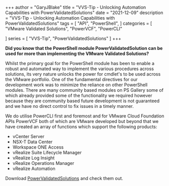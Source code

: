 +++
author = "GaryJBlake"
title = "VVS-Tip - Unlocking Automation Capabilities with PowerValidatedSolutions"
date = "2021-12-09"
description = "VVS-Tip - Unlocking Automation Capabilities with PowerValidatedSolutions"
tags = [
    "API",
    "PowerShell",
]
categories = [
    "VMware Validated Solutions",
    "PowerVCF",
    "PowerCLI"

]
series = [
    "VVS-Tip",
    "PowerValidatedSolutions"
]
+++

**Did you know that the PowerShell module PowerValidatedSolution can be used for more than implementing the VMware Validated Solutions?**

Whilst the primary goal for the PowerShell module has been to enable a robust and automated way to implement the various procedures across solutions, its very nature unlocks the power for cmdlet's to be used across the VMware portfolio. One of the fundamental directives for our development work was to minimize the reliance on other PowerShell modules. There are many community based modules on PS Gallery some of which already provided some of the functionality we required however because they are community based future development is not guaranteed and we have no direct control to fix issues in a timely manner.

We do utilise PowerCLI first and foremost and for VMware Cloud Foundation APIs PowerVCF both of which are VMware developed but beyond that we have created an array of functions which support the following products:

- vCenter Server
- NSX-T Data Center
- Workspace ONE Access
- vRealize Suite Lifecycle Manager
- vRealize Log Insight
- vRealize Operations Manager
- vRealize Automation

Download [PowerValidatedSolutions](https://www.powershellgallery.com/packages/PowerValidatedSolutions) and check them out.